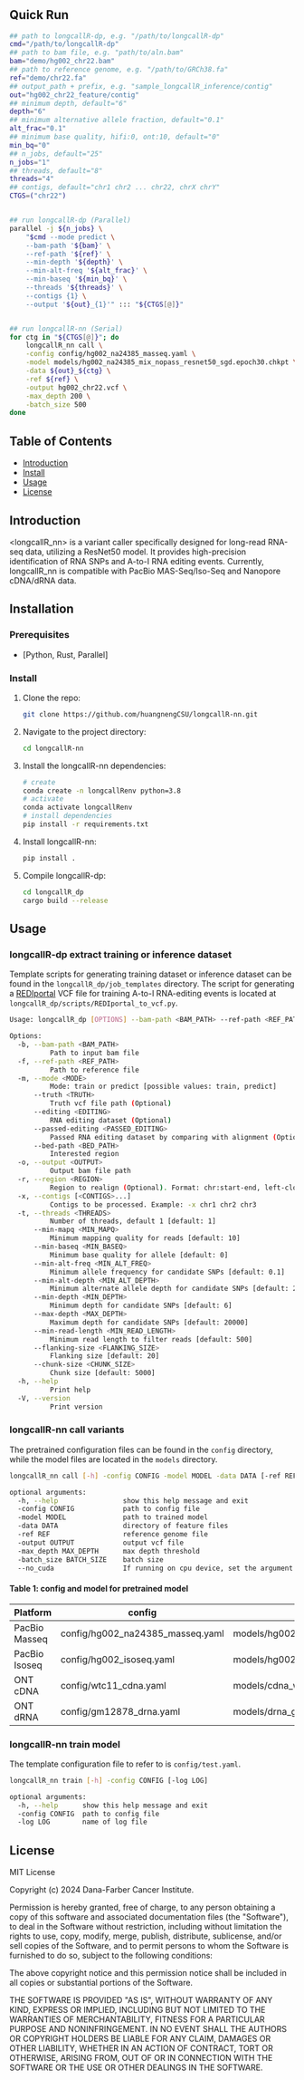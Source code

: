 # <longcallR-nn>

## Quick Run
```bash
## path to longcallR-dp, e.g. "/path/to/longcallR-dp"
cmd="/path/to/longcallR-dp"
## path to bam file, e.g. "path/to/aln.bam"
bam="demo/hg002_chr22.bam"
## path to reference genome, e.g. "/path/to/GRCh38.fa"
ref="demo/chr22.fa"
## output_path + prefix, e.g. "sample_longcallR_inference/contig"
out="hg002_chr22_feature/contig"
## minimum depth, default="6"
depth="6"
## minimum alternative allele fraction, default="0.1"
alt_frac="0.1"
## minimum base quality, hifi:0, ont:10, default="0"
min_bq="0"
## n_jobs, default="25"
n_jobs="1"
## threads, default="8"
threads="4"
## contigs, default="chr1 chr2 ... chr22, chrX chrY"
CTGS=("chr22")


## run longcallR-dp (Parallel)
parallel -j ${n_jobs} \
    "$cmd --mode predict \
    --bam-path '${bam}' \
    --ref-path '${ref}' \
    --min-depth '${depth}' \
    --min-alt-freq '${alt_frac}' \
    --min-baseq '${min_bq}' \
    --threads '${threads}' \
    --contigs {1} \
    --output '${out}_{1}'" ::: "${CTGS[@]}"


## run longcallR-nn (Serial)
for ctg in "${CTGS[@]}"; do
    longcallR_nn call \
    -config config/hg002_na24385_masseq.yaml \
    -model models/hg002_na24385_mix_nopass_resnet50_sgd.epoch30.chkpt \
    -data ${out}_${ctg} \
    -ref ${ref} \
    -output hg002_chr22.vcf \
    -max_depth 200 \
    -batch_size 500
done
```

## Table of Contents
- [Introduction](#introduction)
- [Install](#install)
- [Usage](#usage)
- [License](#license)

## Introduction

<longcallR_nn> is a variant caller specifically designed for long-read RNA-seq data, utilizing a ResNet50 model. It provides high-precision identification of RNA SNPs and A-to-I RNA editing events. Currently, longcallR_nn is compatible with PacBio MAS-Seq/Iso-Seq and Nanopore cDNA/dRNA data.

## Installation

### Prerequisites
- [Python, Rust, Parallel]

### Install
1. Clone the repo:
    ```bash
    git clone https://github.com/huangnengCSU/longcallR-nn.git
    ```
2. Navigate to the project directory:
    ```bash
    cd longcallR-nn
    ```
3. Install the longcallR-nn dependencies:
    ```bash
    # create
    conda create -n longcallRenv python=3.8
    # activate
    conda activate longcallRenv
    # install dependencies
    pip install -r requirements.txt
    ```
4. Install longcallR-nn:
    ```bash
    pip install .
    ```
5. Compile longcallR-dp:
    ```bash
    cd longcallR_dp
    cargo build --release
    ```

## Usage

### longcallR-dp extract training or inference dataset
Template scripts for generating training dataset or inference dataset can be found in the `longcallR_dp/job_templates` directory. The script for generating a [REDIportal](http://srv00.recas.ba.infn.it/atlas) VCF file for training A-to-I RNA-editing events is located at `longcallR_dp/scripts/REDIportal_to_vcf.py`.
```bash
Usage: longcallR_dp [OPTIONS] --bam-path <BAM_PATH> --ref-path <REF_PATH> --mode <MODE> --output <OUTPUT>

Options:
  -b, --bam-path <BAM_PATH>
          Path to input bam file
  -f, --ref-path <REF_PATH>
          Path to reference file
  -m, --mode <MODE>
          Mode: train or predict [possible values: train, predict]
      --truth <TRUTH>
          Truth vcf file path (Optional)
      --editing <EDITING>
          RNA editing dataset (Optional)
      --passed-editing <PASSED_EDITING>
          Passed RNA editing dataset by comparing with alignment (Optional)
      --bed-path <BED_PATH>
          Interested region
  -o, --output <OUTPUT>
          Output bam file path
  -r, --region <REGION>
          Region to realign (Optional). Format: chr:start-end, left-closed, right-open
  -x, --contigs [<CONTIGS>...]
          Contigs to be processed. Example: -x chr1 chr2 chr3
  -t, --threads <THREADS>
          Number of threads, default 1 [default: 1]
      --min-mapq <MIN_MAPQ>
          Minimum mapping quality for reads [default: 10]
      --min-baseq <MIN_BASEQ>
          Minimum base quality for allele [default: 0]
      --min-alt-freq <MIN_ALT_FREQ>
          Minimum allele frequency for candidate SNPs [default: 0.1]
      --min-alt-depth <MIN_ALT_DEPTH>
          Minimum alternate allele depth for candidate SNPs [default: 2]
      --min-depth <MIN_DEPTH>
          Minimum depth for candidate SNPs [default: 6]
      --max-depth <MAX_DEPTH>
          Maximum depth for candidate SNPs [default: 20000]
      --min-read-length <MIN_READ_LENGTH>
          Minimum read length to filter reads [default: 500]
      --flanking-size <FLANKING_SIZE>
          Flanking size [default: 20]
      --chunk-size <CHUNK_SIZE>
          Chunk size [default: 5000]
  -h, --help
          Print help
  -V, --version
          Print version
```

### longcallR-nn call variants
The pretrained configuration files can be found in the `config` directory, while the model files are located in the `models` directory.
```bash
longcallR_nn call [-h] -config CONFIG -model MODEL -data DATA [-ref REF] -output OUTPUT [-max_depth MAX_DEPTH] [-batch_size BATCH_SIZE] [--no_cuda]

optional arguments:
  -h, --help                show this help message and exit
  -config CONFIG            path to config file
  -model MODEL              path to trained model
  -data DATA                directory of feature files
  -ref REF                  reference genome file
  -output OUTPUT            output vcf file
  -max_depth MAX_DEPTH      max depth threshold
  -batch_size BATCH_SIZE    batch size
  --no_cuda                 If running on cpu device, set the argument.
```

#### Table 1: config and model for pretrained model
| Platform | config | model |
|----------|----------|----------|
| PacBio Masseq  | config/hg002_na24385_masseq.yaml  | models/hg002_na24385_mix_nopass_resnet50_sgd.epoch30.chkpt  |
| PacBio Isoseq  | config/hg002_isoseq.yaml  | models/hg002_baylor_isoseq_nopass_resnet50_sgd.epoch30.chkpt  |
| ONT cDNA  | config/wtc11_cdna.yaml  | models/cdna_wtc11_nopass_resnet50_sgd.epoch30.chkpt  |
| ONT dRNA  | config/gm12878_drna.yaml  | models/drna_gm12878_nopass_resnet50_sgd.epoch30.chkpt  |


### longcallR-nn train model
The template configuration file to refer to is `config/test.yaml`.
```bash
longcallR_nn train [-h] -config CONFIG [-log LOG]

optional arguments:
  -h, --help      show this help message and exit
  -config CONFIG  path to config file
  -log LOG        name of log file
```


## License
MIT License

Copyright (c) 2024 Dana-Farber Cancer Institute.

Permission is hereby granted, free of charge, to any person obtaining a copy
of this software and associated documentation files (the "Software"), to deal
in the Software without restriction, including without limitation the rights
to use, copy, modify, merge, publish, distribute, sublicense, and/or sell
copies of the Software, and to permit persons to whom the Software is
furnished to do so, subject to the following conditions:

The above copyright notice and this permission notice shall be included in all
copies or substantial portions of the Software.

THE SOFTWARE IS PROVIDED "AS IS", WITHOUT WARRANTY OF ANY KIND, EXPRESS OR
IMPLIED, INCLUDING BUT NOT LIMITED TO THE WARRANTIES OF MERCHANTABILITY,
FITNESS FOR A PARTICULAR PURPOSE AND NONINFRINGEMENT. IN NO EVENT SHALL THE
AUTHORS OR COPYRIGHT HOLDERS BE LIABLE FOR ANY CLAIM, DAMAGES OR OTHER
LIABILITY, WHETHER IN AN ACTION OF CONTRACT, TORT OR OTHERWISE, ARISING FROM,
OUT OF OR IN CONNECTION WITH THE SOFTWARE OR THE USE OR OTHER DEALINGS IN THE
SOFTWARE.


